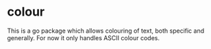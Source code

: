 # colour
This is a go package which allows colouring of text, both specific and generally. For now it only handles ASCII colour codes.
